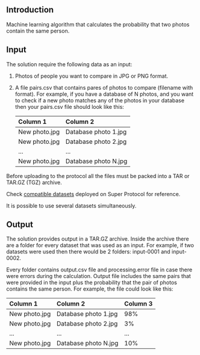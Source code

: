 ## Introduction

Machine learning algorithm that calculates the probability that two photos contain the same person.

## Input

The solution require the following data as an input:
1. Photos of people you want to compare in JPG or PNG format.
2. A file pairs.csv that contains pares of photos to compare (filename with format). For example, if you have a database of N photos, and you want to check if a new photo matches any of the photos in your database then your pairs.csv file should look like this:

   |Column 1|Column 2|
   | :- | :- |
   |New photo.jpg|Database photo 1.jpg|
   |New photo.jpg|Database photo 2.jpg|
   |...|...|
   |New photo.jpg|Database photo N.jpg|

Before uploading to the protocol all the files must be packed into a TAR or TAR.GZ (TGZ) archive.

Check [compatible datasets](https://github.com/Super-Protocol/datasets/tree/main/Face%20Recognition%20Datasets) deployed on Super Protocol for reference.

It is possible to use several datasets simultaneously.

## Output

The solution provides output in a TAR.GZ archive. Inside the archive there are a folder for every dataset that was used as an input. For example, if two datasets were used then there would be 2 folders: input-0001 and input-0002.

Every folder contains output.csv file and processing.error file in case there were errors during the calculation. Output file includes the same pairs that were provided in the input plus the probability that the pair of photos contains the same person. For example, the file could look like this:

|Column 1|Column 2|Column 3|
| :- | :- | :- |
|New photo.jpg|Database photo 1.jpg|98%|
|New photo.jpg|Database photo 2.jpg|3%|
|...|...|...|
|New photo.jpg|Database photo N.jpg|10%|